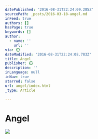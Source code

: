 ```yaml
---
datePublished: '2016-08-31T22:24:09.285Z'
sourcePath: _posts/2016-03-18-angel.md
inFeed: true
authors: []
hasPage: true
keywords: []
author:
  - name: ''
    url: ''
via: {}
dateModified: '2016-08-31T22:24:08.783Z'
title: Angel
publisher: {}
description: ''
inLanguage: null
inNav: true
starred: false
url: angel/index.html
_type: Article

---
```

# Angel
![](https://s3-us-west-2.amazonaws.com/the-grid-img/p/c6a707cff7b28d0051faa61611c7f98c4d0fca25.jpg)